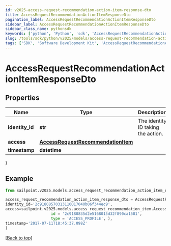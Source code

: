 ```yaml
---
id: v2025-access-request-recommendation-action-item-response-dto
title: AccessRequestRecommendationActionItemResponseDto
pagination_label: AccessRequestRecommendationActionItemResponseDto
sidebar_label: AccessRequestRecommendationActionItemResponseDto
sidebar_class_name: pythonsdk
keywords: ['python', 'Python', 'sdk', 'AccessRequestRecommendationActionItemResponseDto', 'V2025AccessRequestRecommendationActionItemResponseDto'] 
slug: /tools/sdk/python/v2025/models/access-request-recommendation-action-item-response-dto
tags: ['SDK', 'Software Development Kit', 'AccessRequestRecommendationActionItemResponseDto', 'V2025AccessRequestRecommendationActionItemResponseDto']
---
```


# AccessRequestRecommendationActionItemResponseDto


## Properties

Name | Type | Description | Notes
------------ | ------------- | ------------- | -------------
**identity_id** | **str** | The identity ID taking the action. | [optional] 
**access** | [**AccessRequestRecommendationItem**](access-request-recommendation-item) |  | [optional] 
**timestamp** | **datetime** |  | [optional] 
}

## Example

```python
from sailpoint.v2025.models.access_request_recommendation_action_item_response_dto import AccessRequestRecommendationActionItemResponseDto

access_request_recommendation_action_item_response_dto = AccessRequestRecommendationActionItemResponseDto(
identity_id='2c91808570313110017040b06f344ec9',
access=sailpoint.v2025.models.access_request_recommendation_item.AccessRequestRecommendationItem(
                    id = '2c9180835d2e5168015d32f890ca1581', 
                    type = 'ACCESS_PROFILE', ),
timestamp='2017-07-11T18:45:37.098Z'
)

```
[[Back to top]](#) 

